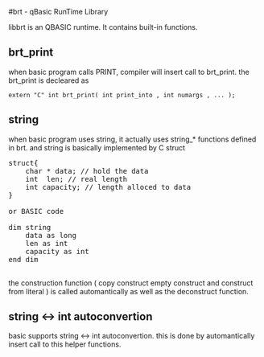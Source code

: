 #brt - qBasic RunTime Library

libbrt is an QBASIC runtime. It contains built-in functions.

## brt_print

when basic program calls PRINT, compiler will insert call to brt_print.
the brt_print is decleared as

	extern "C" int brt_print( int print_into , int numargs , ... );

## string

when basic program uses string, it actually uses string_* functions defined in brt.
and string is basically implemented by C struct

<pre>
struct{
	char * data; // hold the data
	int  len; // real length
	int	capacity; // length alloced to data
}

or BASIC code

dim string
	data as long
	len as int
	capacity as int
end dim

</pre>

the construction function ( copy construct empty construct and construct from literal ) is called automantically as well as the deconstruct function.

## string <-> int autoconvertion

basic supports string <-> int autoconvertion. this is done by automantically insert call to this helper functions.


